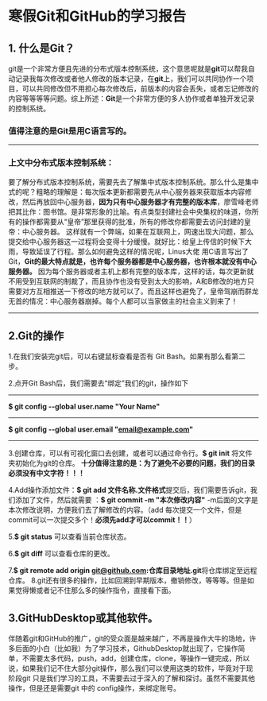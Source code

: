 # 寒假Git和GitHub的学习报告
## 1. 什么是**Git**？
git是一个非常方便且先进的分布式版本控制系统，这个意思呢就是**git**可以帮我自动记录我每次修改或者他人修改的版本记录，在**git**上，我们可以共同协作一个项目，可以共同修改但不用担心每次修改后，前版本的内容会丢失，或者忘记修改的内容等等等等问题。综上所述：**Git**是一个非常方便的多人协作或者单独开发记录的控制系统。
### 值得注意的是**Git**是用C语言写的。
***
### 上文中分布式版本控制系统：
要了解分布式版本控制系统，需要先去了解集中式版本控制系统。那么什么是集中式的呢？粗略的理解是：每次版本更新都需要先从中心服务器来获取版本内容修改，然后再放回中心服务器，**因为只有中心服务器才有完整的版本库**，廖雪峰老师把其比作：图书馆。是非常形象的比喻。有点类型封建社会中央集权的味道，你所有的操作都需要从“皇帝”那里获得的批准，所有的修改你都需要去访问封建的皇帝：中心服务器。 这样就有一个弊端，如果在互联网上，网速出现大问题，那么提交给中心服务器这一过程将会变得十分缓慢。就好比：给皇上传信的时候下大雨，导致延误了行程。那么如何避免这样的情况呢，Linus大佬  用C语言写出了Git，**Git的最大特点就是，也许每个服务器都是中心服务器，也许根本就没有中心服务器。** 因为每个服务器或者主机上都有完整的版本库，这样的话，每次更新就不用受到互联网的制裁了，而且协作也没有受到太大的影响，A和B修改的地方只需要对方互相推送一下修改的地方就可以了。而且这样也避免了，皇帝驾崩而群龙无首的情况：中心服务器崩掉。每个人都可以当家做主的社会主义到来了！
***
## 2.**Git**的操作
1.在我们安装完git后，可以右键鼠标查看是否有 Git Bash。如果有那么看第二步。

2.点开Git Bash后，我们需要去“绑定”我们的git，操作如下
***
**$ git config --global user.name "Your Name"**
  *** 
 **$ git config --global user.email "email@example.com"**
 ***
3.创建仓库，可以有可视化窗口去创建，或者可以通过命令行。**$ git init** 将文件夹初始化为git的仓库。
**十分值得注意的是：为了避免不必要的问题，我们的目录必须没有中文字符！！！**

4.Add操作添加文件：**$ git add 文件名称.文件格式**提交后，我们需要告诉git，我们添加了文件，然后就需要 ：**$ git commit -m "本次修改内容"** -m后面的文字是本次修改说明，方便我们去了解修改的内容。（add 每次提交一个文件，但是commit可以一次提交多个！**必须先add才可以commit！！**）

5.**$ git status** 可以查看当前仓库状态。

6.**$ git diff** 可以查看仓库的更改。

7.**$ git remote add origin git@github.com:仓库目录地址.git**将仓库绑定至远程仓库。
8.git还有很多的操作，比如回溯到早期版本，撤销修改，等等等。但是如果觉得懒或者记不住那么多的操作指令，直接看下面。
## 3.GitHubDesktop或其他软件。
伴随着git和GitHub的推广，git的受众面是越来越广，不再是操作大牛的场地，许多后面的小白（比如我）为了学习技术，GithubDesktop就出现了，它操作简单，不需要太多代码，push，add，创建仓库，clone，等操作一键完成，所以说，如果我们记不住大部分git操作，那么我们可以使用这类的软件，毕竟对于现阶段git 只是我们学习的工具，不需要去过于深入的了解和探讨。虽然不需要其他操作，但是还是需要git 中的 config操作，来绑定账号。